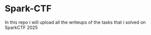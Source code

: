 # Spark-CTF
 In this repo i will upload all the writeups of the tasks that i solved on SparkCTF  2025
